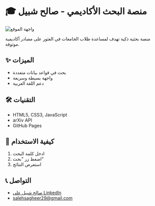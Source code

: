 # 🎓 منصة البحث الأكاديمي - صالح شبيل

![واجهة الموقع](https://via.placeholder.com/800x400?text=AI+Research+Hub)

منصة بحثية ذكية تهدف لمساعدة طلاب الجامعات في العثور على مصادر أكاديمية موثوقة.

## ✨ الميزات
- بحث في قواعد بيانات متعددة
- واجهة بسيطة وسريعة
- دعم اللغة العربية

## 🛠 التقنيات
- HTML5, CSS3, JavaScript
- arXiv API
- GitHub Pages

## 🚀 كيفية الاستخدام
1. ادخل كلمة البحث
2. اضغط زر "بحث"
3. استعرض النتائج

## 📞 التواصل
- [صالح شبيل على LinkedIn](https://www.linkedin.com/in/saleh-shubail-7a3905179)
- salehsagheer29@gmail.com
